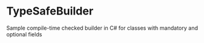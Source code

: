 # TypeSafeBuilder
Sample compile-time checked builder in C# for classes with mandatory and optional fields
